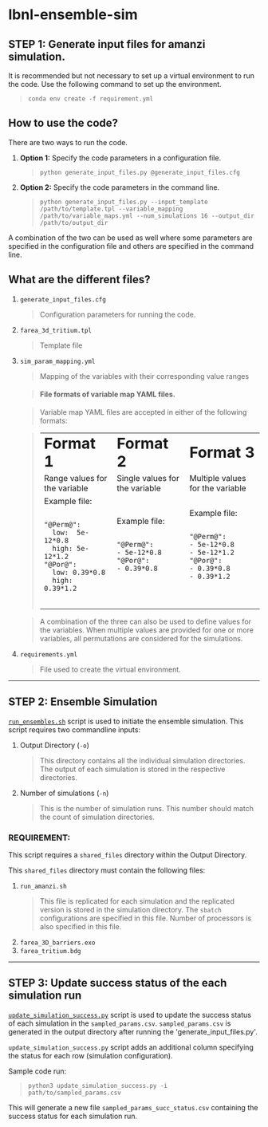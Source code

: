 # lbnl-ensemble-sim

## STEP 1: Generate input files for amanzi simulation.

It is recommended but not necessary to set up a virtual environment to run the code.
Use the following command to set up the environment.
> `conda env create -f requirement.yml`

## How to use the code?
There are two ways to run the code.
1. **Option 1:** Specify the code parameters in a configuration file.
   > `python generate_input_files.py @generate_input_files.cfg`
2. **Option 2:** Specify the code parameters in the command line.
   > `python generate_input_files.py --input_template /path/to/template.tpl --variable_mapping /path/to/variable_maps.yml --num_simulations 16 --output_dir /path/to/output_dir`

A combination of the two can be used as well where some parameters are specified in the configuration file and others are specified in the command line.

## What are the different files?
1. `generate_input_files.cfg`
   > Configuration parameters for running the code.
2. `farea_3d_tritium.tpl`
   > Template file
3. `sim_param_mapping.yml`
   > Mapping of the variables with their corresponding value ranges
   
   > #### File formats of variable map YAML files.

   > Variable map YAML files are accepted in either of the following formats:
    
   > <table border="0">
   >     <tr>
   >         <td><b style="font-size:30px">Format 1</b></td>
   >         <td><b style="font-size:30px">Format 2</b></td>
   >         <td><b style="font-size:30px">Format 3</b></td>
   >     </tr>
   >     <tr>
   >         <td>
   >             Range values for the variable
   >         </td>
   >         <td>
   >             Single values for the variable
   >         </td>
   >         <td>
   >             Multiple values for the variable
   >         </td>
   >     </tr>
   >     <tr>
   >         <td>
   >             Example file:
   >             <pre><code>
   > "@Perm@": 
   >   low:  5e-12*0.8
   >   high: 5e-12*1.2
   > "@Por@": 
   >   low: 0.39*0.8
   >   high: 0.39*1.2
   >             </code></pre>
   >         </td>
   >         <td>
   >             Example file:
   >             <pre><code>
   > "@Perm@": 
   > - 5e-12*0.8
   > "@Por@": 
   > - 0.39*0.8
   >             </code></pre>
   >         </td>
   >         <td>
   >             Example file:
   >             <pre><code>
   > "@Perm@": 
   > - 5e-12*0.8
   > - 5e-12*1.2
   > "@Por@": 
   > - 0.39*0.8
   > - 0.39*1.2
   >             </code></pre>
   >         </td>
   >     </tr>
   > </table>
    
   > A combination of the three can also be used to define values for the variables.
   > When multiple values are provided for one or more variables, all permutations are considered for the simulations.
   
4. `requirements.yml`
   > File used to create the virtual environment.



---
## STEP 2: Ensemble Simulation

[`run_ensembles.sh`](run_ensembles.sh) script is used to initiate the ensemble simulation.
This script requires two commandline inputs:
1. Output Directory (`-o`)
   > This directory contains all the individual simulation directories. The output of each simulation is stored in the respective directories.
3. Number of simulations (`-n`)
   > This is the number of simulation runs. This number should match the count of simulation directories.

### REQUIREMENT:

This script requires a `shared_files` directory within the Output Directory.

This `shared_files` directory must contain the following files:
1. `run_amanzi.sh`
   > This file is replicated for each simulation and the replicated version is stored in the simulation directory.
   > The `sbatch` configurations are specified in this file.
   > Number of processors is also specified in this file.
2. `farea_3D_barriers.exo`
3. `farea_tritium.bdg`



---
## STEP 3: Update success status of the each simulation run

[`update_simulation_success.py`](update_simulation_success.py) script is used to update the success status of each simulation in the `sampled_params.csv`. 
`sampled_params.csv` is generated in the output directory after running the 'generate_input_files.py'.

`update_simulation_success.py` script adds an additional column specifying the status for each row (simulation configuration).

Sample code run:
> `python3 update_simulation_success.py -i path/to/sampled_params.csv`

This will generate a new file `sampled_params_succ_status.csv` containing the success status for each simulation run.

